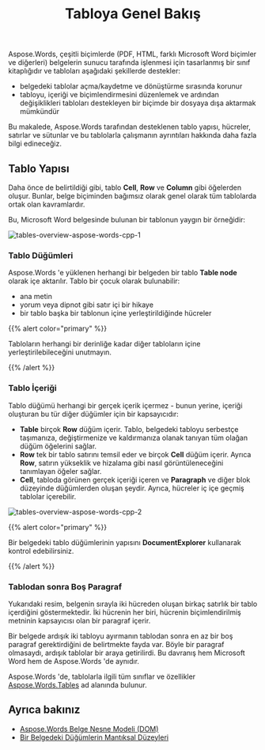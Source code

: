 ﻿---
title: Tabloya Genel Bakış
second_title: Aspose.Words için C++
articleTitle: Tabloya Genel Bakış
linktitle: Tabloya Genel Bakış
description: "Tablolarla ve bunların içindeki hücreler, satırlar, sütunlar gibi bileşenleriyle çalışın Aspose.Words için C++. C++ içindeki tablolarla nasıl çalışılır."
type: docs
weight: 10
url: /tr/cpp/table-overview/
---

Aspose.Words, çeşitli biçimlerde (PDF, HTML, farklı Microsoft Word biçimler ve diğerleri) belgelerin sunucu tarafında işlenmesi için tasarlanmış bir sınıf kitaplığıdır ve tabloları aşağıdaki şekillerde destekler:

* belgedeki tablolar açma/kaydetme ve dönüştürme sırasında korunur
* tabloyu, içeriği ve biçimlendirmesini düzenlemek ve ardından değişiklikleri tabloları destekleyen bir biçimde bir dosyaya dışa aktarmak mümkündür

Bu makalede, Aspose.Words tarafından desteklenen tablo yapısı, hücreler, satırlar ve sütunlar ve bu tablolarla çalışmanın ayrıntıları hakkında daha fazla bilgi edineceğiz.

## Tablo Yapısı

Daha önce de belirtildiği gibi, tablo **Cell**, **Row** ve **Column** gibi öğelerden oluşur. Bunlar, belge biçiminden bağımsız olarak genel olarak tüm tablolarda ortak olan kavramlardır.

Bu, Microsoft Word belgesinde bulunan bir tablonun yaygın bir örneğidir:

![tables-overview-aspose-words-cpp-1](tables-overview-1.png)

### Tablo Düğümleri

Aspose.Words 'e yüklenen herhangi bir belgeden bir tablo **Table node** olarak içe aktarılır. Tablo bir çocuk olarak bulunabilir:

- ana metin
- yorum veya dipnot gibi satır içi bir hikaye
- bir tablo başka bir tablonun içine yerleştirildiğinde hücreler

{{% alert color="primary" %}}

Tabloların herhangi bir derinliğe kadar diğer tabloların içine yerleştirilebileceğini unutmayın.

{{% /alert %}}

### Tablo İçeriği

Tablo düğümü herhangi bir gerçek içerik içermez - bunun yerine, içeriği oluşturan bu tür diğer düğümler için bir kapsayıcıdır:

- **Table** birçok **Row** düğüm içerir. Tablo, belgedeki tabloyu serbestçe taşımanıza, değiştirmenize ve kaldırmanıza olanak tanıyan tüm olağan düğüm öğelerini sağlar.
- **Row** tek bir tablo satırını temsil eder ve birçok **Cell** düğüm içerir. Ayrıca **Row**, satırın yükseklik ve hizalama gibi nasıl görüntüleneceğini tanımlayan öğeler sağlar.
- **Cell**, tabloda görünen gerçek içeriği içeren ve **Paragraph** ve diğer blok düzeyinde düğümlerden oluşan şeydir. Ayrıca, hücreler iç içe geçmiş tablolar içerebilir.

![tables-overview-aspose-words-cpp-2](tables-overview-2.png)

{{% alert color="primary" %}}

Bir belgedeki tablo düğümlerinin yapısını **DocumentExplorer** kullanarak kontrol edebilirsiniz.

{{% /alert %}}

### Tablodan sonra Boş Paragraf

Yukarıdaki resim, belgenin sırayla iki hücreden oluşan birkaç satırlık bir tablo içerdiğini göstermektedir. İki hücrenin her biri, hücrenin biçimlendirilmiş metninin kapsayıcısı olan bir paragraf içerir.

Bir belgede ardışık iki tabloyu ayırmanın tablodan sonra en az bir boş paragraf gerektirdiğini de belirtmekte fayda var. Böyle bir paragraf olmasaydı, ardışık tablolar bir araya getirilirdi. Bu davranış hem Microsoft Word hem de Aspose.Words 'de aynıdır.

Aspose.Words 'de, tablolarla ilgili tüm sınıflar ve özellikler [Aspose.Words.Tables](https://reference.aspose.com/words/cpp/aspose.words.tables/) ad alanında bulunur.

## Ayrıca bakınız

* [Aspose.Words Belge Nesne Modeli (DOM)](/words/cpp/aspose-words-document-object-model/)
* [Bir Belgedeki Düğümlerin Mantıksal Düzeyleri](/words/cpp/logical-levels-of-nodes-in-a-document/)